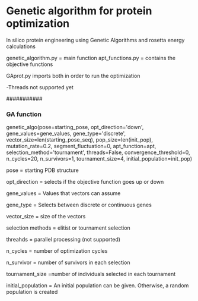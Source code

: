 # Genetic algorithm for protein optimization
In silico protein engineering using Genetic Algorithms and rosetta energy calculations

genetic_algorithm.py = main function
apt_functions.py = contains the objective functions

GAprot.py imports both in order to run the optimization

-Threads not supported yet

###########
### GA function

genetic_algo(pose=starting_pose, opt_direction='down', gene_values=gene_values, gene_type='discrete', 
             vector_size=len(starting_pose_seq), pop_size=len(init_pop), mutation_rate=0.2, segment_fluctuation=0, 
             apt_function=apt, selection_method='tournament', threads=False,
             convergence_threshold=0, n_cycles=20, n_survivors=1, tournament_size=4,
             initial_population=init_pop)
             
  pose = starting PDB structure
  
  opt_direction = selects if the objective function goes up or down
  
  gene_values = Values that vectors can assume
  
  gene_type = Selects between discrete or continuous genes
  
  vector_size = size of the vectors
  
  selection methods = elitist or tournament selection
  
  threahds = parallel processing (not supported)
  
  n_cycles = number of optimization cycles
  
  n_survivor = number of survivors in each selection
  
  tournament_size =number of individuals selected in each tournament
  
  initial_population = An initial population can be given. Otherwise, a random population is created
  
